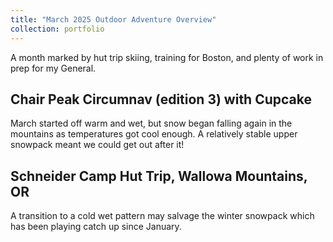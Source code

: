 ```yaml
---
title: "March 2025 Outdoor Adventure Overview"
collection: portfolio
---
```

A month marked by hut trip skiing, training for Boston, and plenty of work in prep for my General.

## Chair Peak Circumnav (edition 3) with Cupcake
March started off warm and wet, but snow began falling again in the mountains as temperatures got cool enough. A relatively stable upper snowpack meant we could get out after it!

<div class="strava-embed-placeholder" data-embed-type="activity" data-embed-id="13827998439" data-style="standard" data-from-embed="false"></div><script src="https://strava-embeds.com/embed.js"></script>

## Schneider Camp Hut Trip, Wallowa Mountains, OR
A transition to a cold wet pattern may salvage the winter snowpack which has been playing catch up since January.
